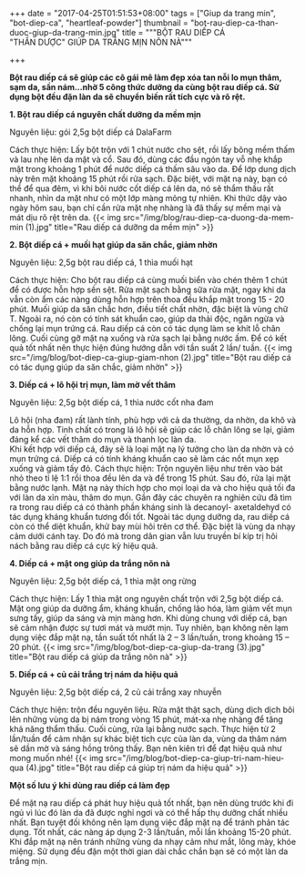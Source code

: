 +++
date = "2017-04-25T01:51:53+08:00"
tags = ["Giup da trang min", "bot-diep-ca", "heartleaf-powder"]
thumbnail = "bot-rau-diep-ca-than-duoc-giup-da-trang-min.jpg"
title = """BỘT RAU DIẾP CÁ  
 "THẦN DƯỢC" GIÚP DA TRẮNG MỊN NÕN NÀ"""

+++
 
**Bột rau diếp cá sẽ giúp các cô gái mê làm đẹp xóa tan nỗi lo mụn thâm, sạm da, sần nám...nhờ 5 công thức dưỡng da cùng bột rau diếp cá. Sử dụng bột đều đặn làn da sẽ chuyển biến rất tích cực và rõ rệt.**<!--more--> 

**1.	Bột rau diếp cá nguyên chất dưỡng da mềm mịn** 

Nguyên liệu: gói 2,5g bột diếp cá DalaFarm

Cách thực hiện: Lấy bột trộn với 1 chút nước cho sệt, rồi lấy bông mềm thấm và lau nhẹ lên da mặt và cổ. Sau đó, dùng các đầu ngón tay vỗ nhẹ khắp mặt trong khoảng 1 phút để nước diếp cá thấm sâu vào da. Để lớp dung dịch này trên mặt khoảng 15 phút rồi rửa sạch. 
Đặc biệt, với mặt nạ này, bạn có thể để qua đêm, vì khi bôi nước cốt diếp cá lên da, nó sẽ thẩm thấu rất nhanh, nhìn da mặt như có một lớp màng mỏng tự nhiên. Khi thức dậy vào ngày hôm sau, bạn chỉ cần rửa mặt nhẹ nhàng là đã thấy sự mềm mại và mát dịu rõ rệt trên da.
 {{< img src="/img/blog/rau-diep-ca-duong-da-mem-min (1).jpg" title="Rau diếp cá dưỡng da mềm mịn" >}}

 **2. Bột diếp cá + muối hạt giúp da săn chắc, giảm nhờn**

 Nguyên liệu: 2,5g bột rau diếp cá, 1 thìa muối hạt

Cách thực hiện: Cho bột rau diếp cá cùng muối biển vào chén thêm 1 chút để có được hỗn hợp sền sệt. Rửa mặt sạch bằng sữa rửa mặt, ngay khi da vẫn còn ẩm các nàng dùng hỗn hợp trên thoa đều khắp mặt trong 15 - 20 phút.
Muối giúp da săn chắc hơn, điều tiết chất nhờn, đặc biệt là vùng chữ T. Ngoài ra, nó còn có tính sát khuẩn cao, giúp da thải độc, ngăn ngừa và chống lại mụn trứng cá. Rau diếp cá còn có tác dụng làm se khít lỗ chân lông.
Cuối cùng gỡ mặt nạ xuống và rửa sạch lại bằng nước ấm. Để có kết quả tốt nhất nên thực hiện đúng hướng dẫn với tần suất 2 lần/ tuần.
{{< img src="/img/blog/bot-diep-ca-giup-giam-nhon (2).jpg" title="Bột rau diếp cá có tác dụng giúp da săn chắc, giảm nhờn" >}}

**3. Diếp cá + lô hội trị mụn, làm mờ vết thâm**

Nguyên liệu: 2,5g bột diếp cá, 1 thìa nước cốt nha đam

Lô hội (nha đam) rất lành tính, phù hợp với cả da thường, da nhờn, da khô và da hỗn hợp. Tinh chất có trong lá lô hội sẽ giúp các lỗ chân lông se lại, giảm đáng kể các vết thâm do mụn và thanh lọc làn da.  
Khi kết hợp với diếp cá, đây sẽ là loại mặt nạ lý tưởng cho làn da nhờn và có mụn trứng cá. Diếp cá có tính kháng khuẩn cao sẽ làm các nốt mụn xẹp xuống và giảm tấy đỏ.
Cách thực hiện: Trộn nguyên liệu như trên vào bát nhỏ theo tỉ lệ 1:1 rồi thoa đều lên da và để trong 15 phút. Sau đó,  rửa lại mặt bằng nước lạnh. Mặt nạ này thích hợp cho mọi loại da và cho hiệu quả tối đa với làn da xỉn màu, thâm do mụn.
Gần đây các chuyên ra nghiên cứu đã tìm ra trong rau diếp cá có thành phần kháng sinh là decanoyl- axetaldehyd có tác dụng kháng khuẩn tương đối tốt. Ngoài tác dụng dưỡng da, rau diếp cá còn có thể diệt khuẩn, khử bay mùi hôi trên cơ thể. Đặc biệt là vùng da nhạy cảm dưới cánh tay. Do đó mà trong dân gian vẫn lưu truyền bí kíp trị hôi nách bằng rau diếp cá cực kỳ hiệu quả. 
 
 **4. Diếp cá + mật ong giúp da trắng nõn nà**

 Nguyên liệu: 2,5g bột diếp cá, 1 thìa mật ong rừng

Cách thực hiện: Lấy 1 thìa mật ong nguyên chất trộn với 2,5g bột diếp cá. Mật ong giúp da dưỡng ẩm, kháng khuẩn, chống lão hóa, làm giảm vết mụn sưng tấy, giúp da sáng và mịn màng hơn. Khi dùng chung với diếp cá, bạn sẽ cảm nhận được sự tươi mát và mướt mịn.
Tuy nhiên, bạn không nên lạm dụng việc đắp mặt nạ, tần suất tốt nhất là 2 – 3 lần/tuần, trong khoảng 15 – 20 phút.
{{< img src="/img/blog/bot-diep-ca-giup-da-trang (3).jpg" title="Bột rau diếp cá giúp da trắng nõn nà" >}}

**5. Diếp cá + củ cải trắng trị nám da hiệu quả**

Nguyên liệu: 2,5g bột diếp cá, 2 củ cải trắng xay nhuyễn

Cách thực hiện: trộn đều nguyên liệu. Rửa mặt thật sạch, dùng dịch dịch bôi lên những vùng da bị nám trong vòng 15 phút, mát-xa nhẹ nhàng để tăng khả năng thẩm thấu. Cuối cùng, rửa lại bằng nước sạch.
Thực hiện từ 2 lần/tuần để cảm nhận sự khác biệt tich cực của làn da, vùng da thâm nám sẽ dần mờ và sáng hồng trông thấy. Bạn nên kiên trì để đạt hiệu quả như mong muốn nhé!
{{< img src="/img/blog/bot-diep-ca-giup-tri-nam-hieu-qua (4).jpg" title="Bột rau diếp cá giúp trị nám da hiệu quả" >}}

**Một số lưu ý khi dùng rau diếp cá làm đẹp**

Để mặt nạ rau diếp cá phát huy hiệu quả tốt nhất, bạn nên dùng trước khi đi ngủ vì lúc đó làn da đã được nghỉ ngơi và có thể hấp thụ dưỡng chất nhiều nhất.
Bạn tuyệt đối không nên lạm dụng việc đắp mặt nạ để tránh phản tác dụng. Tốt nhất, các nàng áp dụng 2-3 lần/tuần, mỗi lần khoảng 15-20 phút. Khi đắp mặt nạ nên tránh những vùng da nhạy cảm như mắt, lông mày, khóe miệng. Sử dụng đều đặn một thời gian dài chắc chắn bạn sẽ có một làn da trắng mịn.

